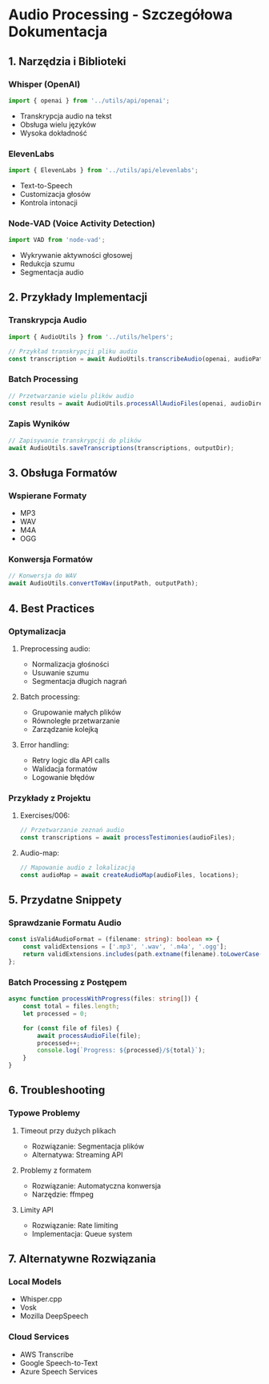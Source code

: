 # Audio Processing - Szczegółowa Dokumentacja

## 1. Narzędzia i Biblioteki
### Whisper (OpenAI)
```typescript
import { openai } from '../utils/api/openai';
```
- Transkrypcja audio na tekst
- Obsługa wielu języków
- Wysoka dokładność

### ElevenLabs
```typescript
import { ElevenLabs } from '../utils/api/elevenlabs';
```
- Text-to-Speech
- Customizacja głosów
- Kontrola intonacji

### Node-VAD (Voice Activity Detection)
```typescript
import VAD from 'node-vad';
```
- Wykrywanie aktywności głosowej
- Redukcja szumu
- Segmentacja audio

## 2. Przykłady Implementacji

### Transkrypcja Audio
```typescript
import { AudioUtils } from '../utils/helpers';

// Przykład transkrypcji pliku audio
const transcription = await AudioUtils.transcribeAudio(openai, audioPath);
```

### Batch Processing
```typescript
// Przetwarzanie wielu plików audio
const results = await AudioUtils.processAllAudioFiles(openai, audioDirectory);
```

### Zapis Wyników
```typescript
// Zapisywanie transkrypcji do plików
await AudioUtils.saveTranscriptions(transcriptions, outputDir);
```

## 3. Obsługa Formatów
### Wspierane Formaty
- MP3
- WAV
- M4A
- OGG

### Konwersja Formatów
```typescript
// Konwersja do WAV
await AudioUtils.convertToWav(inputPath, outputPath);
```

## 4. Best Practices

### Optymalizacja
1. Preprocessing audio:
   - Normalizacja głośności
   - Usuwanie szumu
   - Segmentacja długich nagrań

2. Batch processing:
   - Grupowanie małych plików
   - Równoległe przetwarzanie
   - Zarządzanie kolejką

3. Error handling:
   - Retry logic dla API calls
   - Walidacja formatów
   - Logowanie błędów

### Przykłady z Projektu
1. Exercises/006:
   ```typescript
   // Przetwarzanie zeznań audio
   const transcriptions = await processTestimonies(audioFiles);
   ```

2. Audio-map:
   ```typescript
   // Mapowanie audio z lokalizacją
   const audioMap = await createAudioMap(audioFiles, locations);
   ```

## 5. Przydatne Snippety

### Sprawdzanie Formatu Audio
```typescript
const isValidAudioFormat = (filename: string): boolean => {
    const validExtensions = ['.mp3', '.wav', '.m4a', '.ogg'];
    return validExtensions.includes(path.extname(filename).toLowerCase());
};
```

### Batch Processing z Postępem
```typescript
async function processWithProgress(files: string[]) {
    const total = files.length;
    let processed = 0;

    for (const file of files) {
        await processAudioFile(file);
        processed++;
        console.log(`Progress: ${processed}/${total}`);
    }
}
```

## 6. Troubleshooting

### Typowe Problemy
1. Timeout przy dużych plikach
   - Rozwiązanie: Segmentacja plików
   - Alternatywa: Streaming API

2. Problemy z formatem
   - Rozwiązanie: Automatyczna konwersja
   - Narzędzie: ffmpeg

3. Limity API
   - Rozwiązanie: Rate limiting
   - Implementacja: Queue system

## 7. Alternatywne Rozwiązania

### Local Models
- Whisper.cpp
- Vosk
- Mozilla DeepSpeech

### Cloud Services
- AWS Transcribe
- Google Speech-to-Text
- Azure Speech Services 